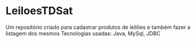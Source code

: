 # LeiloesTDSat
Um repositório criado para cadastrar produtos de leilões e também fazer a listagem dos mesmos
Tecnologias usadas: Java, MySql, JDBC
